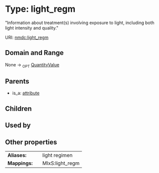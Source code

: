 
# Type: light_regm


"Information about treatment(s) involving exposure to light, including both light intensity and quality."

URI: [nmdc:light_regm](https://microbiomedata/meta/light_regm)


## Domain and Range

None ->  <sub>OPT</sub> [QuantityValue](QuantityValue.md)

## Parents

 *  is_a: [attribute](attribute.md)

## Children


## Used by


## Other properties

|  |  |  |
| --- | --- | --- |
| **Aliases:** | | light regimen |
| **Mappings:** | | MIxS:light_regm |

